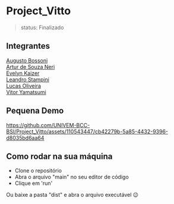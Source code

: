 # Project_Vitto

> status: Finalizado

## Integrantes

[Augusto Bossoni](https://github.com/AugustoBossoni)<br>
[Artur de Souza Neri](https://github.com/Artur-Neri)<br>
[Evelyn Kaizer](https://github.com/EvelynKaizer)<br>
[Leandro Stampini](https://github.com/LeandroStampini)<br>
[Lucas Oliveira](https://github.com/LucasOliveiraEvans)<br>
[Vitor Yamatsumi](https://github.com/vitoryamatsumi)<br>

## Pequena Demo

https://github.com/UNIVEM-BCC-BSI/Project_Vitto/assets/110543447/cb42279b-5a85-4432-9396-d8035bd6aa64

## Como rodar na sua máquina

- Clone o repositório
- Abra o arquivo "main" no seu editor de código
- Clique em 'run'

Ou baixe a pasta "dist" e abra o arquivo executável :wink:
